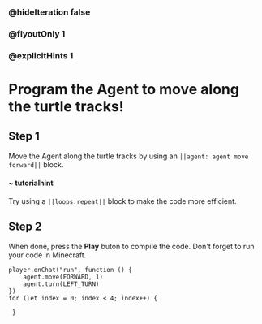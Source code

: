### @hideIteration false 
### @flyoutOnly 1
### @explicitHints 1


# Program the Agent to move along the turtle tracks!

## Step 1
Move the Agent along the turtle tracks by using an ``||agent: agent move forward||`` block. 

#### ~ tutorialhint 
Try using a ``||loops:repeat||`` block to make the code more efficient.

## Step 2
When done, press the **Play** buton to compile the code. Don't forget to run your code in Minecraft. 

```ghost
player.onChat("run", function () {
    agent.move(FORWARD, 1)
    agent.turn(LEFT_TURN)
})
for (let index = 0; index < 4; index++) {
    	
 }
``` 
